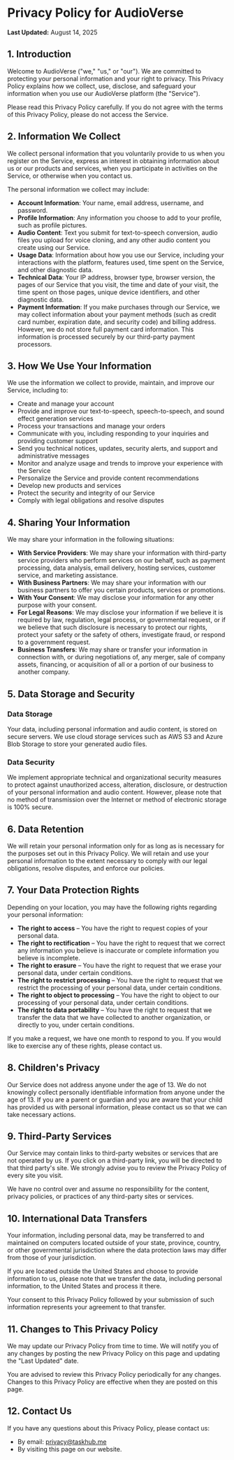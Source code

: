 # Privacy Policy for AudioVerse

**Last Updated:** August 14, 2025

## 1. Introduction

Welcome to AudioVerse ("we," "us," or "our"). We are committed to protecting your personal information and your right to privacy. This Privacy Policy explains how we collect, use, disclose, and safeguard your information when you use our AudioVerse platform (the "Service").

Please read this Privacy Policy carefully. If you do not agree with the terms of this Privacy Policy, please do not access the Service.

## 2. Information We Collect

We collect personal information that you voluntarily provide to us when you register on the Service, express an interest in obtaining information about us or our products and services, when you participate in activities on the Service, or otherwise when you contact us.

The personal information we collect may include:

- **Account Information**: Your name, email address, username, and password.
- **Profile Information**: Any information you choose to add to your profile, such as profile pictures.
- **Audio Content**: Text you submit for text-to-speech conversion, audio files you upload for voice cloning, and any other audio content you create using our Service.
- **Usage Data**: Information about how you use our Service, including your interactions with the platform, features used, time spent on the Service, and other diagnostic data.
- **Technical Data**: Your IP address, browser type, browser version, the pages of our Service that you visit, the time and date of your visit, the time spent on those pages, unique device identifiers, and other diagnostic data.
- **Payment Information**: If you make purchases through our Service, we may collect information about your payment methods (such as credit card number, expiration date, and security code) and billing address. However, we do not store full payment card information. This information is processed securely by our third-party payment processors.

## 3. How We Use Your Information

We use the information we collect to provide, maintain, and improve our Service, including to:

- Create and manage your account
- Provide and improve our text-to-speech, speech-to-speech, and sound effect generation services
- Process your transactions and manage your orders
- Communicate with you, including responding to your inquiries and providing customer support
- Send you technical notices, updates, security alerts, and support and administrative messages
- Monitor and analyze usage and trends to improve your experience with the Service
- Personalize the Service and provide content recommendations
- Develop new products and services
- Protect the security and integrity of our Service
- Comply with legal obligations and resolve disputes

## 4. Sharing Your Information

We may share your information in the following situations:

- **With Service Providers**: We may share your information with third-party service providers who perform services on our behalf, such as payment processing, data analysis, email delivery, hosting services, customer service, and marketing assistance.
- **With Business Partners**: We may share your information with our business partners to offer you certain products, services or promotions.
- **With Your Consent**: We may disclose your information for any other purpose with your consent.
- **For Legal Reasons**: We may disclose your information if we believe it is required by law, regulation, legal process, or governmental request, or if we believe that such disclosure is necessary to protect our rights, protect your safety or the safety of others, investigate fraud, or respond to a government request.
- **Business Transfers**: We may share or transfer your information in connection with, or during negotiations of, any merger, sale of company assets, financing, or acquisition of all or a portion of our business to another company.

## 5. Data Storage and Security

### Data Storage
Your data, including personal information and audio content, is stored on secure servers. We use cloud storage services such as AWS S3 and Azure Blob Storage to store your generated audio files.

### Data Security
We implement appropriate technical and organizational security measures to protect against unauthorized access, alteration, disclosure, or destruction of your personal information and audio content. However, please note that no method of transmission over the Internet or method of electronic storage is 100% secure.

## 6. Data Retention

We will retain your personal information only for as long as is necessary for the purposes set out in this Privacy Policy. We will retain and use your personal information to the extent necessary to comply with our legal obligations, resolve disputes, and enforce our policies.

## 7. Your Data Protection Rights

Depending on your location, you may have the following rights regarding your personal information:

- **The right to access** – You have the right to request copies of your personal data.
- **The right to rectification** – You have the right to request that we correct any information you believe is inaccurate or complete information you believe is incomplete.
- **The right to erasure** – You have the right to request that we erase your personal data, under certain conditions.
- **The right to restrict processing** – You have the right to request that we restrict the processing of your personal data, under certain conditions.
- **The right to object to processing** – You have the right to object to our processing of your personal data, under certain conditions.
- **The right to data portability** – You have the right to request that we transfer the data that we have collected to another organization, or directly to you, under certain conditions.

If you make a request, we have one month to respond to you. If you would like to exercise any of these rights, please contact us.

## 8. Children's Privacy

Our Service does not address anyone under the age of 13. We do not knowingly collect personally identifiable information from anyone under the age of 13. If you are a parent or guardian and you are aware that your child has provided us with personal information, please contact us so that we can take necessary actions.

## 9. Third-Party Services

Our Service may contain links to third-party websites or services that are not operated by us. If you click on a third-party link, you will be directed to that third party's site. We strongly advise you to review the Privacy Policy of every site you visit.

We have no control over and assume no responsibility for the content, privacy policies, or practices of any third-party sites or services.

## 10. International Data Transfers

Your information, including personal data, may be transferred to and maintained on computers located outside of your state, province, country, or other governmental jurisdiction where the data protection laws may differ from those of your jurisdiction.

If you are located outside the United States and choose to provide information to us, please note that we transfer the data, including personal information, to the United States and process it there.

Your consent to this Privacy Policy followed by your submission of such information represents your agreement to that transfer.

## 11. Changes to This Privacy Policy

We may update our Privacy Policy from time to time. We will notify you of any changes by posting the new Privacy Policy on this page and updating the "Last Updated" date.

You are advised to review this Privacy Policy periodically for any changes. Changes to this Privacy Policy are effective when they are posted on this page.

## 12. Contact Us

If you have any questions about this Privacy Policy, please contact us:

- By email: privacy@taskhub.me
- By visiting this page on our website.
